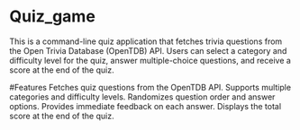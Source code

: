 # Quiz_game
This is a command-line quiz application that fetches trivia questions from the Open Trivia Database (OpenTDB) API. Users can select a category and difficulty level for the quiz, answer multiple-choice questions, and receive a score at the end of the quiz.

#Features
Fetches quiz questions from the OpenTDB API.
Supports multiple categories and difficulty levels.
Randomizes question order and answer options.
Provides immediate feedback on each answer.
Displays the total score at the end of the quiz.
